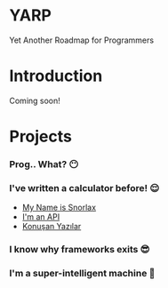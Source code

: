 # YARP
Yet Another Roadmap for Programmers

# Introduction
Coming soon!

# Projects

### Prog.. What? 😶

### I've written a calculator before! 😌
- [My Name is Snorlax](https://gist.github.com/log101/cae289704aec54fa054c05b26833a86b)
- [I'm an API](https://gist.github.com/log101/17d34b7f920bb1bc98ace527befb160a)
- [Konuşan Yazılar](https://gist.github.com/Sddilora/7da48f8c2ee7fa89932c848fdf21171e)

### I know why frameworks exits 😎

### I'm a super-intelligent machine 🤖
